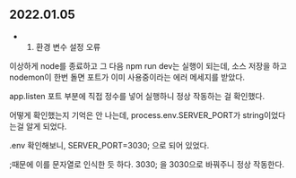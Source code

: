 ## 2022.01.05

- 1. 환경 변수 설정 오류

이상하게 node를 종료하고 그 다음 npm run dev는 실행이 되는데, 소스 저장을 하고 nodemon이 한번 돌면 포트가 이미 사용중이라는 에러 메세지를 받았다.

app.listen 포트 부분에 직접 정수를 넣어 실행하니 정상 작동하는 걸 확인했다.

어떻게 확인했는지 기억은 안 나는데, process.env.SERVER_PORT가 string이었다는걸 알게 되었다.

.env 확인해보니, SERVER_PORT=3030; 으로 되어 있었다.

;때문에 이를 문자열로 인식한 듯 하다. 3030; 을 3030으로 바꿔주니 정상 작동한다.
